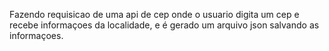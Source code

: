 Fazendo requisicao de uma api de cep onde o usuario digita um cep e recebe informaçoes da localidade, e é gerado um arquivo json salvando as informaçoes.
